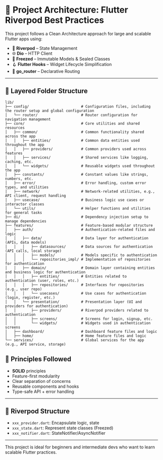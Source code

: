 # 📐 Project Architecture: Flutter Riverpod Best Practices

This project follows a Clean Architecture approach for large and scalable Flutter apps using:

- 🧠 **Riverpod** – State Management
- 🌐 **Dio** – HTTP Client
- 🧊 **Freezed** – Immutable Models & Sealed Classes
- 🪝 **Flutter Hooks** – Widget Lifecycle Simplification
- 🧭 **go_router** – Declarative Routing
---

## 🧱 Layered Folder Structure

```
lib/
├── config/                        # Configuration files, including the router setup and global configuration
│   └── router/                    # Router configuration for navigation management
├── core/                          # Core utilities and shared resources
│   ├── common/                    # Common functionality shared across the app
│   │   ├── entities/              # Common data entities used throughout the app
│   │   ├── providers/             # Common providers used across features
│   │   ├── services/              # Shared services like logging, caching, etc.
│   │   └── widgets/               # Reusable widgets used throughout the app
│   ├── constants/                 # Constant values like strings, numbers, etc.
│   ├── error/                     # Error handling, custom error types, and utilities
│   ├── network/                   # Network-related utilities, e.g., API client, request handling
│   ├── usecase/                   # Business logic use cases or interactor classes
│   └── utils/                     # Helper functions and utilities for general tasks
├── di/                            # Dependency injection setup to manage dependencies
├── features/                      # Feature-based modular structure
│   ├── auth/                      # Authentication-related files and logic
│   │   ├── data/                  # Data layer for authentication (APIs, data models)
│   │   │   ├── datasources/       # Data sources for authentication (API calls, local storage)
│   │   │   ├── models/            # Models specific to authentication
│   │   │   └── repositories_impl/ # Implementation of repositories for authentication
│   │   ├── domain/                # Domain layer containing entities and business logic for authentication
│   │   │   ├── entities/          # Entities related to authentication (user, roles, etc.)
│   │   │   ├── repositories/      # Interfaces for repositories (e.g., user repo)
│   │   │   └── usecases/          # Use cases for authentication (login, register, etc.)
│   │   └── presentation/          # Presentation layer (UI and providers for authentication)
│   │       ├── providers/         # Riverpod providers related to authentication
│   │       ├── screens/           # Screens for login, signup, etc.
│   │       └── widgets/           # Widgets used in authentication screens
│   ├── dashboard/                 # Dashboard feature files and logic
│   ├── home/                      # Home feature files and logic
└── services/                      # Global services for the app (e.g., API service, storage)

```

## 🎯 Principles Followed

- **SOLID** principles
- Feature-first modularity
- Clear separation of concerns
- Reusable components and hooks
- Type-safe API + error handling

---

## 🧠 Riverpod Structure

- `xxx_provider.dart`: Encapsulate logic, state
- `xxx_state.dart`: Represent state classes (Freezed)
- `xxx_notifier.dart`: StateNotifier/AsyncNotifier

---

This project is ideal for beginners and intermediate devs who want to learn scalable Flutter practices.
